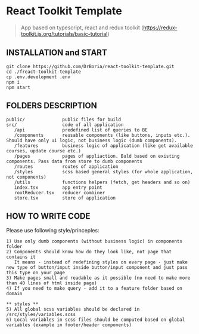 # React Toolkit Template

> App based on typescript, react and redux toolkit (https://redux-toolkit.js.org/tutorials/basic-tutorial)

## INSTALLATION and START

    git clone https://github.com/DrBoria/react-toolkit-template.git
    cd ./freact-toolkit-template
    cp .env.development .env
    npm i
    npm start

## FOLDERS DESCRIPTION

    public/              public files for build
    src/                 code of all application
       /api              predefined list of queries to BE
       /components       reusable components (like buttons, inputs etc.). Should have only ui logic, not business logic (dumb components).
       /features         business logic of application (like get available courses, update course etc.)
       /pages            pages of appliaction. Buld based on existing components. Pass data from store to dumb components
       /routes           routes of application
       /styles           scss based general styles (for whole application, not components)
       /utils            functions helpers (fetch, get headers and so on)
       index.tsx         app entry point
       rootReducer.tsx   reducer combiner
       store.tsx         store of application

## HOW TO WRITE CODE

Please use following style/princeples:

    1) Use only dumb components (without business logic) in components folder
    2) Components should know how do they look like, not page that contains it
       It means - instead of redefining styles on every page - just make new type of button/input inside button/input component and just pass this type on your page
    3) Make pages small and readable as it possible (no need to make more than 40 lines of html inside page)
    4) If you need to make query - add it to a feature folder based on domain
    
    ** styles **
    5) All global scss variables should be declared in /src/styles/variables.scss
    6) Local variables in scss files should be computed based on global variables (example in footer/header components)

